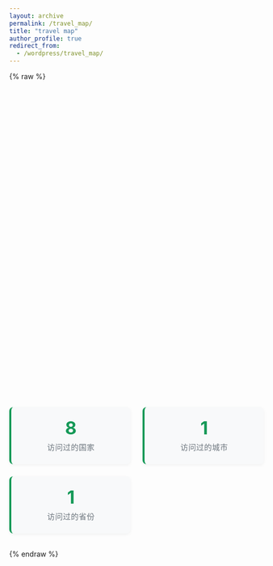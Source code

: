 ```yaml
---
layout: archive
permalink: /travel_map/
title: "travel map"
author_profile: true
redirect_from:
  - /wordpress/travel_map/
---
```


{% raw %}
<div id="map" style="height:600px; width:100%;"></div>

<div class="map-stats">
    <div class="stat-card">
        <div class="stat-number">8</div>
        <div class="stat-label">访问过的国家</div>
    </div>
    <div class="stat-card">
        <div class="stat-number">1</div>
        <div class="stat-label">访问过的城市</div>
    </div>
    <div class="stat-card">
        <div class="stat-number">1</div>
        <div class="stat-label">访问过的省份</div>
    </div>
</div>

<style>
    .map-stats {
        display: grid;
        grid-template-columns: repeat(auto-fit, minmax(200px, 1fr));
        gap: 1.5rem;
        margin: 2rem 0;
    }
    
    .stat-card {
        background: #f8f9fa;
        padding: 1.5rem;
        border-radius: 8px;
        text-align: center;
        border-left: 4px solid #159957;
        box-shadow: 0 2px 6px rgba(0, 0, 0, 0.05);
    }
    
    .stat-number {
        font-size: 2.2rem;
        font-weight: bold;
        color: #159957;
        margin-bottom: 0.5rem;
        line-height: 1;
    }
    
    .stat-label {
        font-size: 0.95rem;
        color: #6c757d;
        text-transform: uppercase;
        letter-spacing: 0.5px;
    }
</style>

<!-- Leaflet CSS -->
<link rel="stylesheet" href="https://unpkg.com/leaflet/dist/leaflet.css" />

<!-- Leaflet JS -->
<script src="https://unpkg.com/leaflet/dist/leaflet.js"></script>

<script>
  document.addEventListener("DOMContentLoaded", function() {
    var map = L.map('map').setView([35, 105], 4);

    L.tileLayer('https://{s}.tile.openstreetmap.org/{z}/{x}/{y}.png', {
      attribution: '&copy; OpenStreetMap contributors'
    }).addTo(map);

    L.marker([52.9736, 122.5370]).addTo(map).bindPopup("漠河");
    L.marker([45.8038, 126.5349]).addTo(map).bindPopup("哈尔滨");
    L.marker([42.8915, 129.5150]).addTo(map).bindPopup("延吉");
    L.marker([38.9140, 121.6147]).addTo(map).bindPopup("大连");
    L.marker([40.9518, 117.9392]).addTo(map).bindPopup("承德");
    L.marker([39.9411, 119.5996]).addTo(map).bindPopup("秦皇岛");
    L.marker([39.9042, 116.4074]).addTo(map).bindPopup("北京");
    L.marker([39.3434, 117.3616]).addTo(map).bindPopup("天津");
    L.marker([42.2579, 118.9568]).addTo(map).bindPopup("赤峰");
    L.marker([43.9333, 116.0833]).addTo(map).bindPopup("锡林格勒");
    L.marker([40.1138, 113.3001]).addTo(map).bindPopup("大同");
    L.marker([36.6683, 117.0209]).addTo(map).bindPopup("济南");
    L.marker([36.0671, 120.3826]).addTo(map).bindPopup("青岛");
    L.marker([34.6197, 112.4540]).addTo(map).bindPopup("洛阳");
    L.marker([32.0603, 118.7969]).addTo(map).bindPopup("南京");
    L.marker([31.2989, 120.5853]).addTo(map).bindPopup("苏州");
    L.marker([31.4912, 120.3120]).addTo(map).bindPopup("无锡");
    L.marker([31.7723, 119.9747]).addTo(map).bindPopup("常州");
    L.marker([32.3935, 119.4129]).addTo(map).bindPopup("扬州");
    L.marker([33.4996, 119.0153]).addTo(map).bindPopup("淮安");
    L.marker([31.2304, 121.4737]).addTo(map).bindPopup("上海");
    L.marker([30.2741, 120.1551]).addTo(map).bindPopup("杭州");
    L.marker([29.9850, 122.2072]).addTo(map).bindPopup("舟山");
    L.marker([31.8206, 117.2272]).addTo(map).bindPopup("合肥");
    L.marker([29.7139, 118.2936]).addTo(map).bindPopup("黄山");
    L.marker([24.4798, 118.0895]).addTo(map).bindPopup("厦门");
    L.marker([24.8739, 118.6756]).addTo(map).bindPopup("泉州");
    L.marker([23.1291, 113.2644]).addTo(map).bindPopup("广州");
    L.marker([22.5431, 114.0579]).addTo(map).bindPopup("深圳");
    L.marker([23.0215, 113.1214]).addTo(map).bindPopup("佛山");
    L.marker([24.3141, 109.4280]).addTo(map).bindPopup("柳州");
    L.marker([25.2736, 110.2905]).addTo(map).bindPopup("桂林");
    L.marker([21.4850, 109.1200]).addTo(map).bindPopup("北海");
    L.marker([20.0440, 110.1999]).addTo(map).bindPopup("海口");
    L.marker([18.2528, 109.5119]).addTo(map).bindPopup("三亚");
    L.marker([30.5928, 114.3055]).addTo(map).bindPopup("武汉");
    L.marker([30.6970, 111.2908]).addTo(map).bindPopup("宜昌");
    L.marker([31.0355, 112.2044]).addTo(map).bindPopup("荆门");
    L.marker([31.4889, 110.6749]).addTo(map).bindPopup("神农架");
    L.marker([28.2282, 112.9388]).addTo(map).bindPopup("长沙");
    L.marker([29.1171, 110.4792]).addTo(map).bindPopup("张家界");
    L.marker([28.3056, 109.7097]).addTo(map).bindPopup("吉首");
    L.marker([28.6820, 115.8579]).addTo(map).bindPopup("南昌");
    L.marker([29.7053, 116.0019]).addTo(map).bindPopup("九江");
    L.marker([27.6229, 113.8598]).addTo(map).bindPopup("萍乡");
    L.marker([30.5728, 104.0668]).addTo(map).bindPopup("成都");
    L.marker([29.5630, 106.5516]).addTo(map).bindPopup("重庆");
    L.marker([26.6470, 106.6302]).addTo(map).bindPopup("贵阳");
    L.marker([26.7081, 107.9862]).addTo(map).bindPopup("凯里");
    L.marker([25.0389, 102.7186]).addTo(map).bindPopup("昆明");
    L.marker([25.6065, 100.2250]).addTo(map).bindPopup("大理");
    L.marker([26.8721, 100.2330]).addTo(map).bindPopup("丽江");
    L.marker([34.3416, 108.9398]).addTo(map).bindPopup("西安");
    L.marker([38.4872, 106.2309]).addTo(map).bindPopup("银川");
    L.marker([40.1421, 94.6620]).addTo(map).bindPopup("敦煌");
    L.marker([39.8028, 98.2770]).addTo(map).bindPopup("嘉峪关");
    L.marker([38.9329, 100.4500]).addTo(map).bindPopup("张掖");
    L.marker([36.6171, 101.7782]).addTo(map).bindPopup("西宁");
    L.marker([37.3730, 97.3700]).addTo(map).bindPopup("海西");
    L.marker([39.4704, 75.9898]).addTo(map).bindPopup("喀什");

  });
</script>
{% endraw %}

